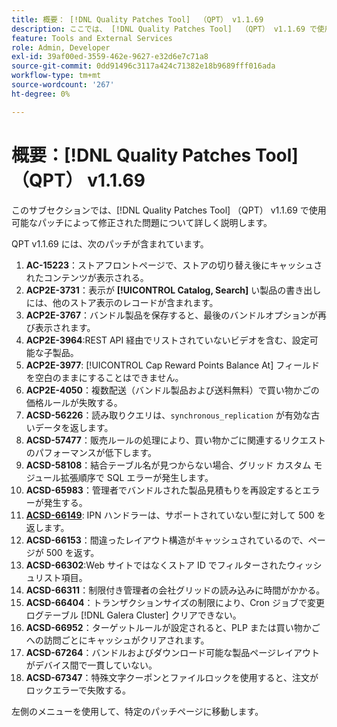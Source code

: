 ```yaml
---
title: 概要： [!DNL Quality Patches Tool]  （QPT） v1.1.69
description: ここでは、 [!DNL Quality Patches Tool]  （QPT） v1.1.69 で使用可能なパッチによって修正された問題について詳しく説明します。
feature: Tools and External Services
role: Admin, Developer
exl-id: 39af00ed-3559-462e-9627-e32d6e7c71a8
source-git-commit: 0dd91496c3117a424c71382e18b9689fff016ada
workflow-type: tm+mt
source-wordcount: '267'
ht-degree: 0%

---
```


# 概要：[!DNL Quality Patches Tool] （QPT） v1.1.69

このサブセクションでは、[!DNL Quality Patches Tool] （QPT） v1.1.69 で使用可能なパッチによって修正された問題について詳しく説明します。

QPT v1.1.69 には、次のパッチが含まれています。
1. **AC-15223**：ストアフロントページで、ストアの切り替え後にキャッシュされたコンテンツが表示される。
1. **ACP2E-3731**：表示が **[!UICONTROL Catalog, Search]** い製品の書き出しには、他のストア表示のレコードが含まれます。
1. **ACP2E-3767**：バンドル製品を保存すると、最後のバンドルオプションが再び表示されます。
1. **ACP2E-3964**:REST API 経由でリストされていないビデオを含む、設定可能な子製品。
1. **ACP2E-3977**: [!UICONTROL Cap Reward Points Balance At] フィールドを空白のままにすることはできません。
1. **ACP2E-4050**：複数配送（バンドル製品および送料無料）で買い物かごの価格ルールが失敗する。
1. **ACSD-56226**：読み取りクエリは、`synchronous_replication` が有効な古いデータを返します。
1. **ACSD-57477**：販売ルールの処理により、買い物かごに関連するリクエストのパフォーマンスが低下します。
1. **ACSD-58108**：結合テーブル名が見つからない場合、グリッド カスタム モジュール拡張順序で SQL エラーが発生します。
1. **ACSD-65983**：管理者でバンドルされた製品見積もりを再設定するとエラーが発生する。
1. **[ACSD-66149](/help/tools/quality-patches-tool/patches-available-in-qpt/v1-1-69/acsd-66149-ipn-handler-returns-500-for-unsupported-types.md)**: IPN ハンドラーは、サポートされていない型に対して 500 を返します。
1. **ACSD-66153**：間違ったレイアウト構造がキャッシュされているので、ページが 500 を返す。
1. **ACSD-66302**:Web サイトではなくストア ID でフィルターされたウィッシュリスト項目。
1. **ACSD-66311**：制限付き管理者の会社グリッドの読み込みに時間がかかる。
1. **ACSD-66404**：トランザクションサイズの制限により、Cron ジョブで変更ログテーブル [!DNL Galera Cluster] クリアできない。
1. **ACSD-66952**：ターゲットルールが設定されると、PLP または買い物かごへの訪問ごとにキャッシュがクリアされます。
1. **ACSD-67264**：バンドルおよびダウンロード可能な製品ページレイアウトがデバイス間で一貫していない。
1. **ACSD-67347**：特殊文字クーポンとファイルロックを使用すると、注文がロックエラーで失敗する。

左側のメニューを使用して、特定のパッチページに移動します。
